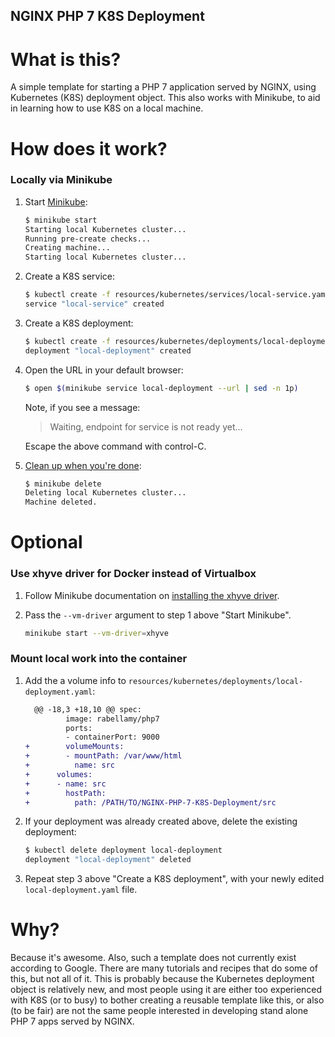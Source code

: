 NGINX PHP 7 K8S Deployment
--------------------------

What is this?
=============
A simple template for starting a PHP 7 application served by NGINX, using
 Kubernetes (K8S) deployment object. This also works with Minikube, to aid in
 learning how to use K8S on a local machine.

How does it work?
=================

### Locally via Minikube
1. Start [Minikube](https://github.com/kubernetes/minikube):

    ```bash
    $ minikube start
    Starting local Kubernetes cluster...
    Running pre-create checks...
    Creating machine...
    Starting local Kubernetes cluster...
    ```
2. Create a K8S service:

    ```bash
    $ kubectl create -f resources/kubernetes/services/local-service.yaml
    service "local-service" created
    ```
3. Create a K8S deployment:

    ```bash
    $ kubectl create -f resources/kubernetes/deployments/local-deployment.yaml
    deployment "local-deployment" created
    ```
4. Open the URL in your default browser:

    ```bash
    $ open $(minikube service local-deployment --url | sed -n 1p)
    ```
    Note, if you see a message:
    > Waiting, endpoint for service is not ready yet...

    Escape the above command with control-C.
5. [Clean up when you're done](https://www.youtube.com/watch?v=PJhXVg2QisM):

    ```bash
    $ minikube delete
    Deleting local Kubernetes cluster...
    Machine deleted.
    ````

Optional
========

### Use xhyve driver for Docker instead of Virtualbox
1. Follow Minikube documentation on [installing the xhyve driver](https://github.com/kubernetes/minikube/blob/master/DRIVERS.md#xhyve-driver).

2. Pass the `--vm-driver` argument to step 1 above "Start Minikube".

    ```bash
    minikube start --vm-driver=xhyve
    ```

### Mount local work into the container
1. Add the a volume info to `resources/kubernetes/deployments/local-deployment.yaml`:

    ```diff
      @@ -18,3 +18,10 @@ spec:
             image: rabellamy/php7
             ports:
             - containerPort: 9000
    +        volumeMounts:
    +        - mountPath: /var/www/html
    +          name: src
    +      volumes:
    +      - name: src
    +        hostPath:
    +          path: /PATH/TO/NGINX-PHP-7-K8S-Deployment/src
    ```
2. If your deployment was already created above, delete the existing deployment:

    ```bash
    $ kubectl delete deployment local-deployment
    deployment "local-deployment" deleted
    ```
3. Repeat step 3 above "Create a K8S deployment", with your newly edited
   `local-deployment.yaml` file.

Why?
====
Because it's awesome. Also, such a template does not currently exist according
 to Google. There are many tutorials and recipes that do some of this, but not
 all of it. This is probably because the Kubernetes deployment object is
 relatively new, and most people using it are either too experienced with K8S
 (or to busy) to bother creating a reusable template like this, or also (to be
 fair) are not the same people interested in developing stand alone PHP 7 apps
 served by NGINX.
